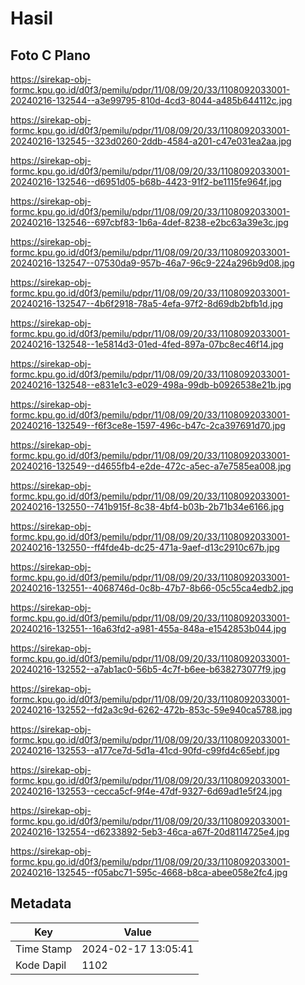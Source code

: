 # Hasil

## Foto C Plano

https://sirekap-obj-formc.kpu.go.id/d0f3/pemilu/pdpr/11/08/09/20/33/1108092033001-20240216-132544--a3e99795-810d-4cd3-8044-a485b644112c.jpg

https://sirekap-obj-formc.kpu.go.id/d0f3/pemilu/pdpr/11/08/09/20/33/1108092033001-20240216-132545--323d0260-2ddb-4584-a201-c47e031ea2aa.jpg

https://sirekap-obj-formc.kpu.go.id/d0f3/pemilu/pdpr/11/08/09/20/33/1108092033001-20240216-132546--d6951d05-b68b-4423-91f2-be1115fe964f.jpg

https://sirekap-obj-formc.kpu.go.id/d0f3/pemilu/pdpr/11/08/09/20/33/1108092033001-20240216-132546--697cbf83-1b6a-4def-8238-e2bc63a39e3c.jpg

https://sirekap-obj-formc.kpu.go.id/d0f3/pemilu/pdpr/11/08/09/20/33/1108092033001-20240216-132547--07530da9-957b-46a7-96c9-224a296b9d08.jpg

https://sirekap-obj-formc.kpu.go.id/d0f3/pemilu/pdpr/11/08/09/20/33/1108092033001-20240216-132547--4b6f2918-78a5-4efa-97f2-8d69db2bfb1d.jpg

https://sirekap-obj-formc.kpu.go.id/d0f3/pemilu/pdpr/11/08/09/20/33/1108092033001-20240216-132548--1e5814d3-01ed-4fed-897a-07bc8ec46f14.jpg

https://sirekap-obj-formc.kpu.go.id/d0f3/pemilu/pdpr/11/08/09/20/33/1108092033001-20240216-132548--e831e1c3-e029-498a-99db-b0926538e21b.jpg

https://sirekap-obj-formc.kpu.go.id/d0f3/pemilu/pdpr/11/08/09/20/33/1108092033001-20240216-132549--f6f3ce8e-1597-496c-b47c-2ca397691d70.jpg

https://sirekap-obj-formc.kpu.go.id/d0f3/pemilu/pdpr/11/08/09/20/33/1108092033001-20240216-132549--d4655fb4-e2de-472c-a5ec-a7e7585ea008.jpg

https://sirekap-obj-formc.kpu.go.id/d0f3/pemilu/pdpr/11/08/09/20/33/1108092033001-20240216-132550--741b915f-8c38-4bf4-b03b-2b71b34e6166.jpg

https://sirekap-obj-formc.kpu.go.id/d0f3/pemilu/pdpr/11/08/09/20/33/1108092033001-20240216-132550--ff4fde4b-dc25-471a-9aef-d13c2910c67b.jpg

https://sirekap-obj-formc.kpu.go.id/d0f3/pemilu/pdpr/11/08/09/20/33/1108092033001-20240216-132551--4068746d-0c8b-47b7-8b66-05c55ca4edb2.jpg

https://sirekap-obj-formc.kpu.go.id/d0f3/pemilu/pdpr/11/08/09/20/33/1108092033001-20240216-132551--16a63fd2-a981-455a-848a-e1542853b044.jpg

https://sirekap-obj-formc.kpu.go.id/d0f3/pemilu/pdpr/11/08/09/20/33/1108092033001-20240216-132552--a7ab1ac0-56b5-4c7f-b6ee-b638273077f9.jpg

https://sirekap-obj-formc.kpu.go.id/d0f3/pemilu/pdpr/11/08/09/20/33/1108092033001-20240216-132552--fd2a3c9d-6262-472b-853c-59e940ca5788.jpg

https://sirekap-obj-formc.kpu.go.id/d0f3/pemilu/pdpr/11/08/09/20/33/1108092033001-20240216-132553--a177ce7d-5d1a-41cd-90fd-c99fd4c65ebf.jpg

https://sirekap-obj-formc.kpu.go.id/d0f3/pemilu/pdpr/11/08/09/20/33/1108092033001-20240216-132553--cecca5cf-9f4e-47df-9327-6d69ad1e5f24.jpg

https://sirekap-obj-formc.kpu.go.id/d0f3/pemilu/pdpr/11/08/09/20/33/1108092033001-20240216-132554--d6233892-5eb3-46ca-a67f-20d8114725e4.jpg

https://sirekap-obj-formc.kpu.go.id/d0f3/pemilu/pdpr/11/08/09/20/33/1108092033001-20240216-132545--f05abc71-595c-4668-b8ca-abee058e2fc4.jpg


## Metadata

| Key        | Value               |
| ---------- | ------------------- |
| Time Stamp | 2024-02-17 13:05:41 |
| Kode Dapil | 1102                |



